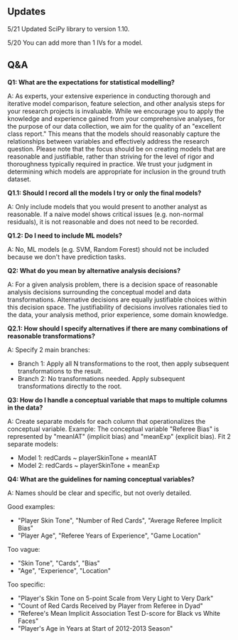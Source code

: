 ## Updates

5/21 Updated SciPy library to version 1.10.

5/20 You can add more than 1 IVs for a model.


## Q&A

**Q1: What are the expectations for statistical modelling?**

A: As experts, your extensive experience in conducting thorough and iterative model comparison, feature selection, and other analysis steps for your research projects is invaluable. While we encourage you to apply the knowledge and experience gained from your comprehensive analyses, for the purpose of our data collection, we aim for the quality of an "excellent class report." This means that the models should reasonably capture the relationships between variables and effectively address the research question. Please note that the focus should be on creating models that are reasonable and justifiable, rather than striving for the level of rigor and thoroughness typically required in practice. We trust your judgment in determining which models are appropriate for inclusion in the ground truth dataset.

**Q1.1: Should I record all the models I try or only the final models?**

A: Only include models that you would present to another analyst as reasonable. If a naive model shows critical issues (e.g. non-normal residuals), it is not reasonable and does not need to be recorded.

**Q1.2: Do I need to include ML models?**

A: No, ML models (e.g. SVM, Random Forest) should not be included because we don't have prediction tasks.

**Q2: What do you mean by alternative analysis decisions?**

A: For a given analysis problem, there is a decision space of reasonable analysis decisions surrounding the conceptual model and data transformations. Alternative decisions are equally justifiable choices within this decision space. The justifiability of decisions involves rationales tied to the data, your analysis method, prior experience, some domain knowledge.

**Q2.1: How should I specify alternatives if there are many combinations of reasonable transformations?**

A: Specify 2 main branches:
  - Branch 1: Apply all N transformations to the root, then apply subsequent transformations to the result.
  - Branch 2: No transformations needed. Apply subsequent transformations directly to the root.

**Q3: How do I handle a conceptual variable that maps to multiple columns in the data?**

A: Create separate models for each column that operationalizes the conceptual variable. 
Example: The conceptual variable "Referee Bias" is represented by "meanIAT" (implicit bias) and "meanExp" (explicit bias). Fit 2 separate models:
  - Model 1: redCards ~ playerSkinTone + meanIAT
  - Model 2: redCards ~ playerSkinTone + meanExp

**Q4: What are the guidelines for naming conceptual variables?**

A: Names should be clear and specific, but not overly detailed. 

Good examples:
- "Player Skin Tone", "Number of Red Cards", "Average Referee Implicit Bias"
- "Player Age", "Referee Years of Experience", "Game Location"

Too vague: 
- "Skin Tone", "Cards", "Bias"
- "Age", "Experience", "Location"  

Too specific:
- "Player's Skin Tone on 5-point Scale from Very Light to Very Dark"
- "Count of Red Cards Received by Player from Referee in Dyad" 
- "Referee's Mean Implicit Association Test D-score for Black vs White Faces"
- "Player's Age in Years at Start of 2012-2013 Season"
